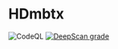 # HDmbtx
![CodeQL](https://github.com/palstheintrovert/HDmbtx/workflows/CodeQL/badge.svg)
[![DeepScan grade](https://deepscan.io/api/teams/11871/projects/14812/branches/284101/badge/grade.svg)](https://deepscan.io/dashboard#view=project&tid=11871&pid=14812&bid=284101)
